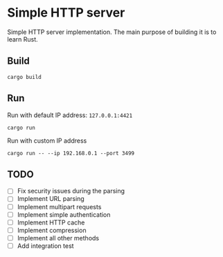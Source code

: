 # Simple HTTP server 

Simple HTTP server implementation. The main purpose of building it is to learn Rust.

## Build 
```
cargo build
```

## Run 
Run with default IP address: `127.0.0.1:4421`
```
cargo run 
```
Run with custom IP address 
```
cargo run -- --ip 192.168.0.1 --port 3499
```

## TODO
- [ ] Fix security issues during the parsing 
- [ ] Implement URL parsing 
- [ ] Implement multipart requests
- [ ] Implement simple authentication
- [ ] Implement HTTP cache
- [ ] Implement compression
- [ ] Implement all other methods
- [ ] Add integration test